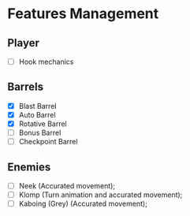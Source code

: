 # Features Management

## Player

- [ ] Hook mechanics

## Barrels

- [x] Blast Barrel
- [x] Auto Barrel
- [x] Rotative Barrel
- [ ] Bonus Barrel
- [ ] Checkpoint Barrel

## Enemies

- [ ] Neek (Accurated movement);
- [ ] Klomp (Turn animation and accurated movement);
- [ ] Kaboing (Grey) (Accurated movement);